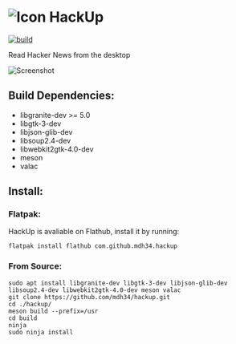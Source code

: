 # ![Icon](https://github.com/mdh34/hackup/raw/master/data/icons/64/com.github.mdh34.hackup.svg?sanitize=true) HackUp
[![build](https://travis-ci.org/mdh34/hackup.svg?branch=master)](https://travis-ci.org/mdh34/hackup)

Read Hacker News from the desktop

![Screenshot](https://raw.githubusercontent.com/mdh34/hackup/master/data/images/screenshot-1.png)

## Build Dependencies:
 - libgranite-dev >= 5.0
 - libgtk-3-dev
 - libjson-glib-dev
 - libsoup2.4-dev
 - libwebkit2gtk-4.0-dev
 - meson
 - valac

## Install:
### Flatpak:
 HackUp is avaliable on Flathub, install it by running:
 ```
 flatpak install flathub com.github.mdh34.hackup
 ```
### From Source:
```
sudo apt install libgranite-dev libgtk-3-dev libjson-glib-dev libsoup2.4-dev libwebkit2gtk-4.0-dev meson valac
git clone https://github.com/mdh34/hackup.git
cd ./hackup/
meson build --prefix=/usr
cd build
ninja
sudo ninja install
```
